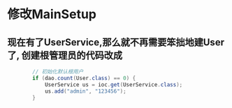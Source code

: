 # 修改MainSetup

## 现在有了UserService,那么就不再需要笨拙地建User了, 创建根管理员的代码改成

```java
		// 初始化默认根用户
		if (dao.count(User.class) == 0) {
			UserService us = ioc.get(UserService.class);
			us.add("admin", "123456");
		}
```